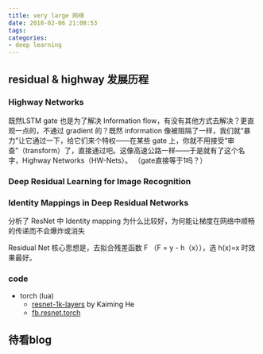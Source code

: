 ```yaml
---
title: very large 网络
date: 2018-02-06 21:08:53
tags:
categories:
- deep learning
---
```



## residual & highway 发展历程

### Highway Networks

既然LSTM gate 也是为了解决 Information flow，有没有其他方式去解决？更直观一点的，不通过 gradient 的？既然 information 像被阻隔了一样，我们就“暴力”让它通过一下，给它们来个特权——在某些 gate 上，你就不用接受“审查”（transform）了，直接通过吧。这像高速公路一样——于是就有了这个名字，Highway Networks（HW-Nets）。  （gate直接等于1吗？）



###  Deep Residual Learning for Image Recognition


### Identity Mappings in Deep Residual Networks
分析了 ResNet 中 Identity mapping 为什么比较好，为何能让梯度在网络中顺畅的传递而不会爆炸或消失

Residual Net 核心思想是，去拟合残差函数 F （F = y - h（x）），选 h(x)=x 时效果最好。



### code

* torch (lua)
    * [resnet-1k-layers](https://github.com/KaimingHe/resnet-1k-layers) by Kaiming He
    * [fb.resnet.torch](https://github.com/facebook/fb.resnet.torch)


## 待看blog
